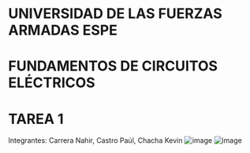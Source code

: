 # UNIVERSIDAD DE LAS FUERZAS ARMADAS ESPE
# FUNDAMENTOS DE CIRCUITOS ELÉCTRICOS
# TAREA 1
Integrantes: Carrera Nahir, Castro Paúl, Chacha Kevin
![image](https://user-images.githubusercontent.com/93829962/140614392-df01103b-2a7b-44d8-b1e1-019b22e780aa.png)
![image](https://user-images.githubusercontent.com/93786746/140614426-e7b2f582-fbd4-4575-be03-f9b60aacd0ad.png)

